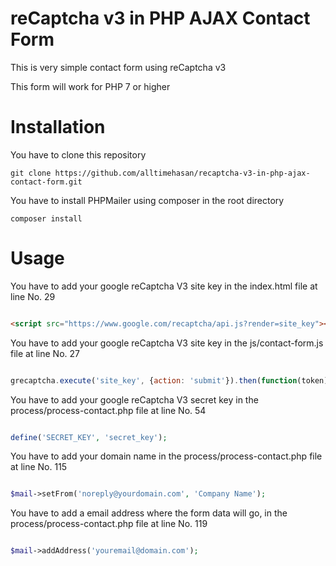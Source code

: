 reCaptcha v3 in PHP AJAX Contact Form
============

This is very simple contact form using reCaptcha v3

This form will work for PHP 7 or higher

Installation
============

You have to clone this repository

```
git clone https://github.com/alltimehasan/recaptcha-v3-in-php-ajax-contact-form.git
```

You have to install PHPMailer using composer in the root directory

```
composer install
```

Usage
=====

You have to add your google reCaptcha V3 site key in the index.html file at line No. 29

```html

<script src="https://www.google.com/recaptcha/api.js?render=site_key"></script>

```

You have to add your google reCaptcha V3 site key in the js/contact-form.js file at line No. 27

```js

grecaptcha.execute('site_key', {action: 'submit'}).then(function(token) {

```

You have to add your google reCaptcha V3 secret key in the process/process-contact.php file at line No. 54

```php

define('SECRET_KEY', 'secret_key');

```

You have to add your domain name in the process/process-contact.php file at line No. 115

```php

$mail->setFrom('noreply@yourdomain.com', 'Company Name');

```

You have to add a email address where the form data will go, in the process/process-contact.php file at line No. 119

```php

$mail->addAddress('youremail@domain.com');

```